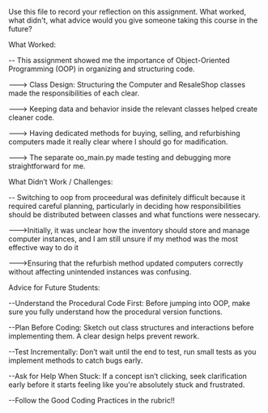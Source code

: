 Use this file to record your reflection on this assignment. 
What worked, what didn't, what advice would you give someone taking this course in the future?

What Worked:

-- This assignment showed me the importance of Object-Oriented Programming (OOP) in organizing and structuring code.

---> Class Design: Structuring the Computer and ResaleShop classes made the responsibilities of each clear.

---> Keeping data and behavior inside the relevant classes helped create cleaner code.

---> Having dedicated methods for buying, selling, and refurbishing computers made it really clear where I should go for madification.

---> The separate oo_main.py made testing and debugging more straightforward for me.

What Didn’t Work / Challenges:

-- Switching to oop from proceedural was definitely difficult because it required careful planning, particularly in deciding how responsibilities should be distributed between classes and what functions were nessecary.

--->Initially, it was unclear how the inventory should store and manage computer instances, and I am still unsure if my method was the most effective way to do it

--->Ensuring that the refurbish method updated computers correctly without affecting unintended instances was confusing.

Advice for Future Students:

--Understand the Procedural Code First: Before jumping into OOP, make sure you fully understand how the procedural version functions.

--Plan Before Coding: Sketch out class structures and interactions before implementing them. A clear design helps prevent rework.

--Test Incrementally: Don’t wait until the end to test, run small tests as you implement methods to catch bugs early.

--Ask for Help When Stuck: If a concept isn’t clicking, seek clarification early before it starts feeling like you're absolutely stuck and frustrated.

--Follow the Good Coding Practices in the rubric!!